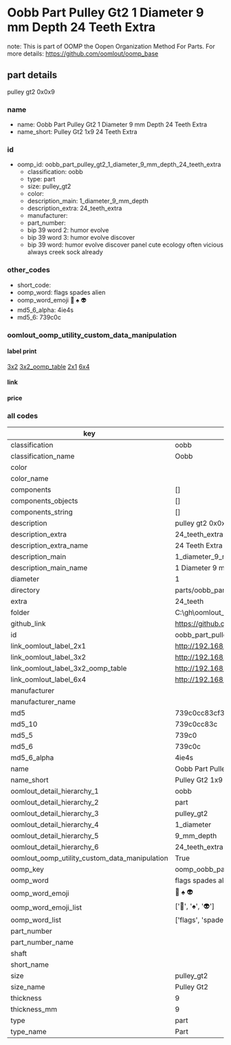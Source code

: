 # Oobb Part Pulley Gt2 1 Diameter 9 mm Depth 24 Teeth Extra  

note: This is part of OOMP the Oopen Organization Method For Parts. For more details: https://github.com/oomlout/oomp_base

##  part details
  



pulley gt2 0x0x9



### name
* name: Oobb Part Pulley Gt2 1 Diameter 9 mm Depth 24 Teeth Extra
* name_short: Pulley Gt2 1x9 24 Teeth Extra
### id
* oomp_id: oobb_part_pulley_gt2_1_diameter_9_mm_depth_24_teeth_extra
  * classification: oobb
  * type: part
  * size: pulley_gt2
  * color: 
  * description_main: 1_diameter_9_mm_depth
  * description_extra: 24_teeth_extra
  * manufacturer: 
  * part_number: 
  * bip 39 word 2: humor evolve
  * bip 39 word 3: humor evolve discover
  * bip 39 word: humor evolve discover panel cute ecology often vicious always creek sock already

### other_codes
* short_code: 
* oomp_word: flags spades alien
* oomp_word_emoji :flags: :spades: :alien:
* md5_6_alpha: 4ie4s
* md5_6: 739c0c






### oomlout_oomp_utility_custom_data_manipulation
#### label print
[3x2](http://192.168.1.245:1112/?label=oomp%204ie4s)
[3x2_oomp_table](http://192.168.1.108:1112/?label=oomp%204ie4s)
[2x1](http://192.168.1.242:1112/?label=oomp%204ie4s)
[6x4](http://192.168.1.55:1112/?label=oomp%204ie4s)    

#### link

                              

#### price







### all codes 
| key | value |  
| --- | --- |  
| classification | oobb |  
| classification_name | Oobb |  
| color |  |  
| color_name |  |  
| components | [] |  
| components_objects | [] |  
| components_string | [] |  
| description | pulley gt2 0x0x9 |  
| description_extra | 24_teeth_extra |  
| description_extra_name | 24 Teeth Extra |  
| description_main | 1_diameter_9_mm_depth |  
| description_main_name | 1 Diameter 9 mm Depth |  
| diameter | 1 |  
| directory | parts/oobb_part_pulley_gt2_1_diameter_9_mm_depth_24_teeth_extra |  
| extra | 24_teeth |  
| folder | C:\gh\oomlout_oobb_version_4_generated_parts\things\oobb_part_pulley_gt2_1_diameter_9_mm_depth_24_teeth_extra |  
| github_link | https://github.com/oomlout/oomlout_oomp_part_src/tree/main/parts/oobb_part_pulley_gt2_1_diameter_9_mm_depth_24_teeth_extra |  
| id | oobb_part_pulley_gt2_1_diameter_9_mm_depth_24_teeth_extra |  
| link_oomlout_label_2x1 | http://192.168.1.242:1112/?label=oomp%204ie4s |  
| link_oomlout_label_3x2 | http://192.168.1.245:1112/?label=oomp%204ie4s |  
| link_oomlout_label_3x2_oomp_table | http://192.168.1.108:1112/?label=oomp%204ie4s |  
| link_oomlout_label_6x4 | http://192.168.1.55:1112/?label=oomp%204ie4s |  
| manufacturer |  |  
| manufacturer_name |  |  
| md5 | 739c0cc83cf39335181b59f87dd38b78 |  
| md5_10 | 739c0cc83c |  
| md5_5 | 739c0 |  
| md5_6 | 739c0c |  
| md5_6_alpha | 4ie4s |  
| name | Oobb Part Pulley Gt2 1 Diameter 9 mm Depth 24 Teeth Extra |  
| name_short | Pulley Gt2 1x9 24 Teeth Extra |  
| oomlout_detail_hierarchy_1 | oobb |  
| oomlout_detail_hierarchy_2 | part |  
| oomlout_detail_hierarchy_3 | pulley_gt2 |  
| oomlout_detail_hierarchy_4 | 1_diameter |  
| oomlout_detail_hierarchy_5 | 9_mm_depth |  
| oomlout_detail_hierarchy_6 | 24_teeth_extra |  
| oomlout_oomp_utility_custom_data_manipulation | True |  
| oomp_key | oomp_oobb_part_pulley_gt2_1_diameter_9_mm_depth_24_teeth_extra |  
| oomp_word | flags spades alien |  
| oomp_word_emoji | :flags: :spades: :alien: |  
| oomp_word_emoji_list | [':flags:', ':spades:', ':alien:'] |  
| oomp_word_list | ['flags', 'spades', 'alien'] |  
| part_number |  |  
| part_number_name |  |  
| shaft |  |  
| short_name |  |  
| size | pulley_gt2 |  
| size_name | Pulley Gt2 |  
| thickness | 9 |  
| thickness_mm | 9 |  
| type | part |  
| type_name | Part |  

